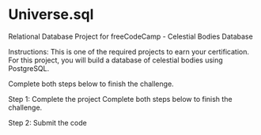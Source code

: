 # Universe.sql
Relational Database Project for freeCodeCamp - Celestial Bodies Database

Instructions:
This is one of the required projects to earn your certification. For this project, you will build a database of celestial bodies using PostgreSQL.

Complete both steps below to finish the challenge.

Step 1: Complete the project
Complete both steps below to finish the challenge.

Step 2: Submit the code
